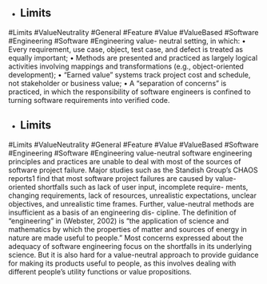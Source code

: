- ## Limits
#Limits  #ValueNeutrality #General #Feature #Value #ValueBased #Software #Engineering #Software #Engineering 
value- neutral setting, in which:  • Every requirement, use case, object, test case, and defect is treated as equally  important;  • Methods are presented and practiced as largely logical activities involving  mappings and transformations (e.g., object-oriented development);  • “Earned value” systems track project cost and schedule, not stakeholder or  business value;  • A “separation of concerns” is practiced, in which the responsibility of software  engineers is confined to turning software requirements into verified code.

- ## Limits
#Limits  #ValueNeutrality #General #Feature #Value #ValueBased #Software #Engineering #Software #Engineering 
value-neutral software engineering principles and practices are unable to  deal with most of the sources of software project failure. Major studies such as the  Standish Group’s CHAOS reports1 find that most software project failures are  caused by value-oriented shortfalls such as lack of user input, incomplete require- ments, changing requirements, lack of resources, unrealistic expectations, unclear  objectives, and unrealistic time frames.  Further, value-neutral methods are insufficient as a basis of an engineering dis- cipline. The definition of “engineering” in (Webster, 2002) is “the application of  science and mathematics by which the properties of matter and sources of energy  in nature are made useful to people.” Most concerns expressed about the adequacy  of software engineering focus on the shortfalls in its underlying science. But it is  also hard for a value-neutral approach to provide guidance for making its products  useful to people, as this involves dealing with different people’s utility functions  or value propositions.

